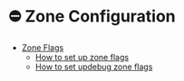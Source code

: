 # ⛔ Zone Configuration

- [Zone Flags](./zone-flags) 
  - [How to set up zone flags](https://github.com/rx-angular/rx-angular/blob/master/libs/cdk/docs/zone-configuration/how-to-setup-zone-flags.md)
  - [How to set updebug zone flags](https://github.com/rx-angular/rx-angular/blob/master/libs/cdk/docs/zone-configuration/how-to-debug-zone-flags.md)
